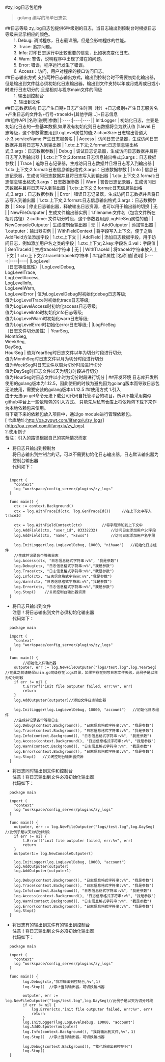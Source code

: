 
#zy_log日志包组件
>golang 编写的简单日志包

##日志等级
zy_log日志包提供6种级别的日志，当日志输出到控制台时根据日志等级来显示相应的颜色。<br/>
&emsp;&emsp;1. Debug: 调试程序，日志最详细。但是会影响程序的性能。<br/>
&emsp;&emsp;2. Trace: 追踪问题。<br/>
&emsp;&emsp;3. Info: 打印日志运行中比较重要的信息，比如状态变化日志。<br/>
&emsp;&emsp;4. Warn: 警告，说明程序中出现了潜在的问题。<br/>
&emsp;&emsp;5. Error: 错误，程序运行发生了错误。<br/>
&emsp;&emsp;6. Access：访问，用户对程序的接口访问日志。<br/>
##日志输出方式
支持两种日志输出方式，输出到控制台时不需要初始化输出器，但是输出到文件就必须初始化日志输出器。输出到文件支持以年或月或周或日或小时进行日志切分的,且是相对与程序main文件的同级<br/>
&emsp;&emsp;1. 输出到控制台<br/>
&emsp;&emsp;2. 输出到文件<br/>
##日志数据结构
日志产生日期+日志产生时间（秒）+日志级别+产生日志服务名+产生日志的文件名+行号+traceId+[其他字段...]+日志信息<br/>
##组件API
|名称|说明|参数|
|:----:|----|----|
| InitLogger  | 初始化日志，主要是初始化日志的一些基本数据,如果没有初始化则日志数据将会为默认值 |1.level:日志等级，这个参数需要用到LogLevel属性的值;2.chanSize:日志输出管道大小;3.serviceName:产生日志服务名 |
| Access  | 访问日志记录器，生成访问日志数据并且将日志写入到输出器 | 1.ctx:上下文;2.format:日志信息输出格式;3.args：日志数据参数|
| Debug  | 调试日志记录器，生成访问日志数据并且将日志写入到输出器 | 1.ctx:上下文;2.format:日志信息输出格式;3.args：日志数据参数 |
| Trace  | 追踪日志记录器，生成访问日志数据并且将日志写入到输出器 | 1.ctx:上下文;2.format:日志信息输出格式;3.args：日志数据参数 |
| Info  | 信息日志记录器，生成访问日志数据并且将日志写入到输出器 | 1.ctx:上下文;2.format:日志信息输出格式;3.args：日志数据参数 |
| Warn  | 警告日志记录器，生成访问日志数据并且将日志写入到输出器 | 1.ctx:上下文;2.format:日志信息输出格式;3.args：日志数据参数 |
| Error  | 错误日志记录器，生成访问日志数据并且将日志写入到输出器 | 1.ctx:上下文;2.format:日志信息输出格式;3.args：日志数据参数 |
| Stop  | 停止日志输出器，释放输出日志资源，也可以用于输出器的切换 | 无 |
| NewFileOutputer  | 生成文件输出器实例 | 1.filename:文件名（包含文件所在相对路径）2.cuttime: 文件切分时段，这个参数要用到LogFileSeg属性的值 |
| NewConsoleOutputer  | 生成控制台输出器 | 无 |
| AddOutputer  | 添加输出器 | 1.outputer：输出器实例 |
| WithFieldContext  | 将字段写入上下文，便于之后AddField方法添加字段 | 1.ctx:上下文 |
| AddField  | 添加日志数据字段，用于访问日志，例如添加用户名之类的字段 | 1.ctx:上下文;2.key:字段名;3.val：字段值 |
| GenTraceId  | 生成traceId字符串 | 无 |
| WithTraceId  | 将traceId字符串放入上下文 | 1.ctx:上下文;2.traceId:traceId字符串 |
##组件属性
|名称|值|说明|
|:----:|----|----|
|LogLevel<br/>（日志等级属性）| LogLevelDebug,<br/>LogLevelTrace,<br/>LogLevelAccess,<br/>LogLevelInfo,<br/>LogLevelWarn,<br/>LogLevelError  | 值为LogLevelDebug时初始化debug日志等级;<br/>值为LogLevelTrace时初始化trace日志等级;<br/>值为LogLevelAccess时初始化access日志等级;<br/>值为LogLevelInfo时初始化info日志等级;<br/>值为LogLevelWarn时初始化warn日志等级;<br/>值为LogLevelError时初始化error日志等级;  |
|LogFileSeg<br/> （日志文件切分属性）| YearSeg,<br/>MonthSeg,<br/>WeekSeg,<br/>DaySeg,<br/>HourSeg  | 值为YearSeg时日志文件以年为切分时段进行切分;<br/>值为MonthSeg时日志文件以月为切分时段进行切分<br/>值为WeekSeg时日志文件以周为切分时段进行切分<br/>值为DaySeg时日志文件以天为切分时段进行切分<br/>值为HourSeg时日志文件以小时为切分时段进行切分  |
##开发环境
日志库开发所使用的golang版本为1.12.5，因此使用的时候为避免因为golang版本而导致日志包无法使用，需要安装的golang版本≥1.12.5
##使用方式
1.引入<br/>
 由于无法go get命令无法下载公司代码自托管平台的项目，所以不能采用类似github平台上一些依赖包的引入方式。
 只能先从私有仓库上将依赖包下载下来作为本地依赖包来使用。<br/>
 将下载下来的依赖包放入项目中，通过go module进行管理依赖包。<br/>
  [ 仓库地址:http://oa.zyqwt.com/lifangxiu/zy_logs](http://oa.zyqwt.com/lifangxiu/zy_logs) <br/>
2.使用例子<br/>
备注：引入的路径根据自己的实际情况而定
+ 将日志只输出到控制台<br/>
将日志输出到控制台的话，可以不需要初始化日志输出器，日志默认输出器为控制台输出器<br/>
代码如下：<br/>

```package main
  
  import (
  	"context"
  	log "workspace/config_server/plugins/zy_logs"
  )
  
  func main() {
	ctx := context.Background()
	ctx = log.WithTraceId(ctx, log.GenTraceId())     //在上下文中存入traceId
	
	ctx = log.WithFieldContext(ctx)         //将字段添加到上下文中
	log.AddField(ctx, "user_id", 83332232)      //访问日志添加用户id字段
	log.AddField(ctx, "name", "kswss")          //访问日志添加用户名字段

	log.InitLogger(log.LogLevelDebug, 10000, "nihaao")   //初始化日志组件
	//生成并记录各个等级日志
	log.Access(ctx, "日志信息格式字符串:v%", "我是参数")
	log.Debug(ctx, "日志信息格式字符串:v%","我是参数")
	log.Trace(ctx, "日志信息格式字符串:v%","我是参数")
	log.Info(ctx, "日志信息格式字符串:v%","我是参数")
	log.Warn(ctx, "日志信息格式字符串:v%","我是参数")
	log.Error(ctx, "日志信息格式字符串:v%","我是参数")
	log.Stop()    //关闭控制台输出器资源
  }
```
+ 将日志只输出到文件<br/>
注意！将日志输出到文件必须初始化输出器<br/>
代码如下：<br/>

```
  package main
  
  import (
  	"context"
  	log "workspace/config_server/plugins/zy_logs"
  )
  
  func main() {
        //初始化文件输出器
	outputer, err := log.NewFileOutputer("logs/test.log",log.YearSeg)   //在此之前请确保main.go同级存在logs目录，如果不存在则写日志文件失败，此例子是以年为切分时段
	if err != nil {
		t.Errorf("init file outputer failed, err:%v", err)
		return
	}
	log.AddOutputer(outputer)//添加文件日志输出器
	
	log.InitLogger(log.LogLevelDebug, 10000, "account")   //初始化日志组件
	//生成并记录各个等级日志
	log.Debug(context.Background(), "日志信息格式字符串:v%", "我是参数")
	log.Trace(context.Background(), "日志信息格式字符串:v%", "我是参数")
	log.Info(context.Background(), "日志信息格式字符串:v%", "我是参数")
	log.Access(context.Background(), "日志信息格式字符串:v%", "我是参数")
	log.Warn(context.Background(), "日志信息格式字符串:v%", "我是参数")
	log.Error(context.Background(), "日志信息格式字符串:v%", "我是参数")
	log.Stop()   //关闭控制台输出器资源
  }
```
+ 将日志同时输出到文件和控制台<br/>
注意！将日志输出到文件必须初始化输出器<br/>
代码如下：<br/>

```
  package main
  
  import (
  	"context"
  	log "workspace/config_server/plugins/zy_logs"
  )
  
  func main() {
	outputer, err := log.NewFileOutputer("logs/test.log",log.DaySeg) //此例子是以天为切分时段
	if err != nil {
		t.Errorf("init file outputer failed, err:%v", err)
		return
	}
	outputer1:= log.NewConsoleOutputer()

	log.InitLogger(log.LogLevelDebug, 10000, "account")
	log.AddOutputer(outputer)
	log.AddOutputer(outputer1)
	
	log.Debug(context.Background(), "日志信息格式字符串:v%", "我是参数")
	log.Trace(context.Background(), "日志信息格式字符串:v%", "我是参数")
	log.Info(context.Background(), "日志信息格式字符串:v%", "我是参数")
	log.Access(context.Background(), "日志信息格式字符串:v%", "我是参数")
	log.Warn(context.Background(), "日志信息格式字符串:v%", "我是参数")
	log.Error(context.Background(), "日志信息格式字符串:v%", "我是参数")
	log.Stop()
  }
```


+ 将日志有的输出到文件有的输出到控制台<br/>
注意！将日志输出到文件必须初始化输出器<br/>
代码如下：<br/>

```
  package main
  
  import (
  	"context"
  	log "workspace/config_server/plugins/zy_logs"
  )
  
  func main() {
        log.Debug(ctx,"我将输出到控制台,%v",1)
        log.Stop()  //停止当前输出器，可切换输出器
        
        outputer, err := log.NewFileOutputer("logs/test.log",log.DaySeg)//此例子是以天为切分时段
        if err != nil {
            log.Error(ctx,"init file outputer failed, err:%v", err)
            return
        }
        log.InitLogger(log.LogLevelDebug, 10000, "account")
        log.AddOutputer(outputer)
        log.Info(context.Background(), "我将输出到文件,%v"，1)
        log.Stop()  //停止当前输出器，可切换输出器
        
        log.Debug(context.Background(), "我也将输出到控制台")
        log.Stop()
  }
```


  
